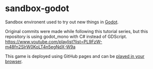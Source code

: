 # sandbox-godot

Sandbox environent used to try out new things in [Godot](https://godotengine.org).

Original commits were made while following this tutorial series, but this repository is using godot_mono with C# instead of GDScript.
https://www.youtube.com/playlist?list=PL9FzW-m48fn2SlrW0KoLT4n5egNdX-W9a

This game is deployed using GitHub pages and can be [played in your browser](https://dustinmeastway.github.io/sandbox-godot/).
